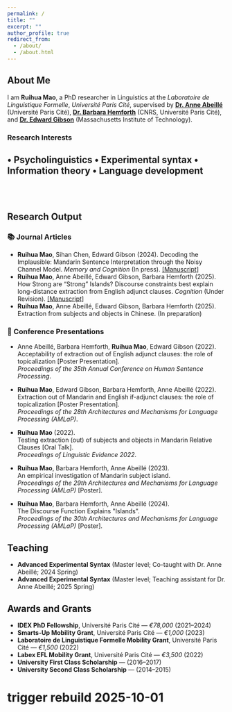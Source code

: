 ```yaml
---
permalink: /
title: ""
excerpt: ""
author_profile: true
redirect_from: 
  - /about/
  - /about.html
---
```


<h2 id="about-me">About Me</h2>

I am **Ruihua Mao**, a PhD researcher in Linguistics at the *Laboratoire de Linguistique Formelle*, *Université Paris Cité*, supervised by [**Dr. Anne Abeillé**](<http://www.llf.cnrs.fr/fr/Gens/Abeille>) (Université Paris Cité), [**Dr. Barbara Hemforth**](http://www.llf.cnrs.fr/fr/Gens/Hemforth) (CNRS, Université Paris Cité), and [**Dr. Edward Gibson**](https://tedlab.mit.edu/ted.html) (Massachusetts Institute of Technology).



### Research Interests
• Psycholinguistics  • Experimental syntax  • Information theory  • Language development
---
<br><br>

<h2 id="research-output">Research Output</h2> 

### 📚 Journal Articles

<ul class="journal-list">
<li><strong>Ruihua Mao</strong>, Sihan Chen, Edward Gibson (2024).  
Decoding the Implausible: Mandarin Sentence Interpretation through the Noisy Channel Model.  
<em>Memory and Cognition</em> (In press). <a href="https://drive.google.com/file/d/1WIAd69J_L-6Tr5ymlA-gOrsuk2xQnLTR/view?usp=sharing">[Manuscript]</a></li>

<li><strong>Ruihua Mao</strong>, Anne Abeillé, Edward Gibson, Barbara Hemforth (2025).  
How Strong are “Strong” Islands? Discourse constraints best explain long-distance extraction from English adjunct clauses.  
<em>Cognition</em> (Under Revision). <a href="https://drive.google.com/file/d/1c1BmYLJfVu70xcKtZvrq4Ln-xHAhFjNw/view?usp=share_link">[Manuscript]</a></li>

<li><strong>Ruihua Mao</strong>, Anne Abeillé, Edward Gibson, Barbara Hemforth (2025).  
Extraction from subjects and objects in Chinese. (In preparation)</li>
</ul>


### 🎤 Conference Presentations

- Anne Abeillé, Barbara Hemforth, **Ruihua Mao**, Edward Gibson (2022).  
  Acceptability of extraction out of English adjunct clauses: the role of topicalization [Poster Presentation].  
  *Proceedings of the 35th Annual Conference on Human Sentence Processing*.

- **Ruihua Mao**, Edward Gibson, Barbara Hemforth, Anne Abeillé (2022).  
  Extraction out of Mandarin and English if-adjunct clauses: the role of topicalization [Poster Presentation].  
  *Proceedings of the 28th Architectures and Mechanisms for Language Processing (AMLaP)*.

- **Ruihua Mao** (2022).  
  Testing extraction (out) of subjects and objects in Mandarin Relative Clauses [Oral Talk].  
  *Proceedings of Linguistic Evidence 2022*.

- **Ruihua Mao**, Barbara Hemforth, Anne Abeillé (2023).  
  An empirical investigation of Mandarin subject island.  
  *Proceedings of the 29th Architectures and Mechanisms for Language Processing (AMLaP)* [Poster].

- **Ruihua Mao**, Barbara Hemforth, Anne Abeillé (2024).  
  The Discourse Function Explains "Islands".  
  *Proceedings of the 30th Architectures and Mechanisms for Language Processing (AMLaP)* [Poster].


## Teaching

- **Advanced Experimental Syntax** (Master level; Co-taught with Dr. Anne Abeillé; 2024 Spring)  
- **Advanced Experimental Syntax** (Master level; Teaching assistant for Dr. Anne Abeillé; 2025 Spring)


## Awards and Grants

- **IDEX PhD Fellowship**, Université Paris Cité — *€78,000* (2021–2024)  
- **Smarts-Up Mobility Grant**, Université Paris Cité — *€1,000* (2023)  
- **Laboratoire de Linguistique Formelle Mobility Grant**, Université Paris Cité — *€1,500* (2022)  
- **Labex EFL Mobility Grant**, Université Paris Cité — *€3,500* (2022)  
- **University First Class Scholarship** — (2016–2017)  
- **University Second Class Scholarship** — (2014–2015)
# trigger rebuild 2025-10-01
